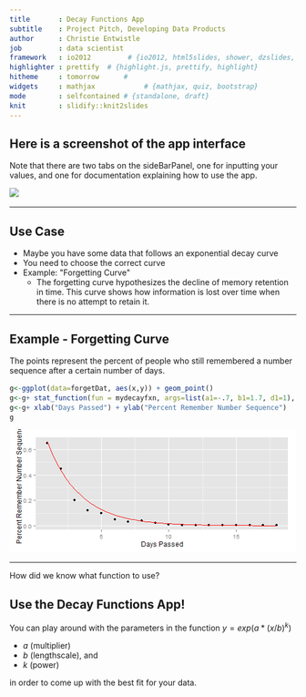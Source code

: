 ```yaml
---
title       : Decay Functions App
subtitle    : Project Pitch, Developing Data Products
author      : Christie Entwistle
job         : data scientist
framework   : io2012         # {io2012, html5slides, shower, dzslides, ...}
highlighter : prettify  # {highlight.js, prettify, highlight}
hitheme     : tomorrow      # 
widgets     : mathjax            # {mathjax, quiz, bootstrap}
mode        : selfcontained # {standalone, draft}
knit        : slidify::knit2slides
---
```


## Here is a screenshot of the app interface
Note that there are two tabs on the sideBarPanel, one for inputting your values, and one for documentation explaining how to use the app.


<img class=center src= ../ProjectDeck/screenshot.png height='600'/>


---

## Use Case

* Maybe you have some data that follows an exponential decay curve
* You need to choose the correct curve
* Example: "Forgetting Curve"
  - The forgetting curve hypothesizes the decline of memory retention in time. This curve shows how information is lost over     time when there is no attempt to retain it.

---

## Example - Forgetting Curve
The points represent the percent of people who still remembered a number sequence after a certain number of days.




```r
g<-ggplot(data=forgetDat, aes(x,y)) + geom_point() 
g<-g+ stat_function(fun = mydecayfxn, args=list(a1=-.7, b1=1.7, d1=1), col = "red") 
g<-g+ xlab("Days Passed") + ylab("Percent Remember Number Sequence")
g
```

![plot of chunk unnamed-chunk-2](assets/fig/unnamed-chunk-2-1.png) 

---
How did we know what function to use?
## Use the Decay Functions App! 

You can play around with the parameters in the function $y = exp(a*(x/b)^k)$ 

- $a$ (multiplier) 
- $b$ (lengthscale), and 
- $k$ (power) 

in order to come up with the best fit for your data.
